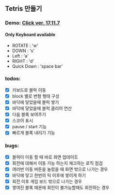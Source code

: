 ## Tetris 만들기

### Demo: [Click ver. 17.11.7](https://react-tetris-pyscgeqcub.now.sh/)
#### Only Keyboard available
 - ROTATE     : 'w'
 - DOWN       : 's'
 - Left       : 'a'
 - RIGHT      : 'd'
 - Quick Down : 'space bar'

### todos:
 - [x] 키보드로 블럭 이동
 - [x] block 별로 변형 형태 구성
 - [x] 바닥에 닿았을때 블럭 쌓기
 - [x] 바닥에 닿았을때 블럭 클리어 연산
 - [x] 다음 블록 보여주기
 - [x] 스코어 표시
 - [x] pause / start 기능
 - [x] 빠르게 블록 내리기 기능

### bugs:
 - [x] 블럭이 이동 할 때 바로 화면 업데이트
 - [x] 회전에 대해서 이동 가능 하는지 체크하는 로직 점검
 - [x] 여러번 이동 버튼을 눌렀을 때 화면 밖으로 나가는 경우
 - [x] 바닥에 닿고 한번의 틱 이후에 쌓이게 하기
 - [x] 회전 이후 게임 보드 밖으로 나가는 경우
 - [x] 쌓여진 블록 때문에 회전이 불가능할때도 회전하는 경우
